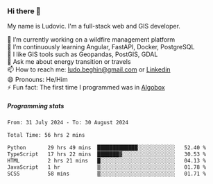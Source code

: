 ### Hi there 👋

My name is Ludovic. I'm a full-stack web and GIS developer.

 🔭 I’m currently working on a wildfire management platform<br/>
 🌱 I’m continuously learning Angular, FastAPI, Docker, PostgreSQL<br/>
 👯 I like GIS tools such as Geopandas, PostGIS, GDAL<br/>
 💬 Ask me about energy transition or travels<br/>
 📫 How to reach me: ludo.beghin@gmail.com or [Linkedin](https://www.linkedin.com/in/ludovic-beghin/)<br/>
 😄 Pronouns: He/Him<br/>
 ⚡ Fun fact: The first time I programmed was in [Algobox](https://fr.wikipedia.org/wiki/Algobox)<br/>

##### Programming stats
<!--START_SECTION:waka-->

```txt
From: 31 July 2024 - To: 30 August 2024

Total Time: 56 hrs 2 mins

Python       29 hrs 49 mins  █████████████░░░░░░░░░░░░   52.40 %
TypeScript   17 hrs 22 mins  ███████▓░░░░░░░░░░░░░░░░░   30.53 %
HTML         2 hrs 21 mins   █░░░░░░░░░░░░░░░░░░░░░░░░   04.13 %
JavaScript   1 hr            ▒░░░░░░░░░░░░░░░░░░░░░░░░   01.78 %
SCSS         58 mins         ▒░░░░░░░░░░░░░░░░░░░░░░░░   01.71 %
```

<!--END_SECTION:waka-->

